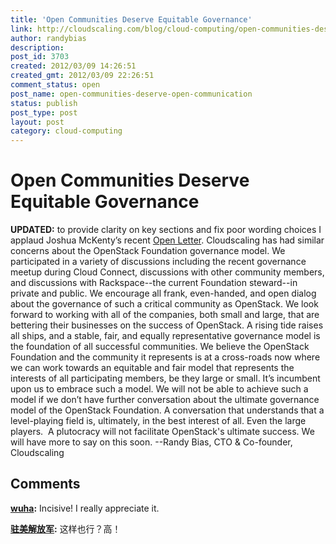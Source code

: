 ```yaml
---
title: 'Open Communities Deserve Equitable Governance'
link: http://cloudscaling.com/blog/cloud-computing/open-communities-deserve-open-communication/
author: randybias
description: 
post_id: 3703
created: 2012/03/09 14:26:51
created_gmt: 2012/03/09 22:26:51
comment_status: open
post_name: open-communities-deserve-open-communication
status: publish
post_type: post
layout: post
category: cloud-computing
---
```


# Open Communities Deserve Equitable Governance

**UPDATED:** to provide clarity on key sections and fix poor wording choices I applaud Joshua McKenty’s recent [Open Letter](http://www.pistoncloud.com/blog/). Cloudscaling has had similar concerns about the OpenStack Foundation governance model. We participated in a variety of discussions including the recent governance meetup during Cloud Connect, discussions with other community members, and discussions with Rackspace--the current Foundation steward--in private and public. We encourage all frank, even-handed, and open dialog about the governance of such a critical community as OpenStack. We look forward to working with all of the companies, both small and large, that are bettering their businesses on the success of OpenStack. A rising tide raises all ships, and a stable, fair, and equally representative governance model is the foundation of all successful communities. We believe the OpenStack Foundation and the community it represents is at a cross-roads now where we can work towards an equitable and fair model that represents the interests of all participating members, be they large or small. It’s incumbent upon us to embrace such a model. We will not be able to achieve such a model if we don’t have further conversation about the ultimate governance model of the OpenStack Foundation. A conversation that understands that a level-playing field is, ultimately, in the best interest of all. Even the large players.  A plutocracy will not facilitate OpenStack's ultimate success. We will have more to say on this soon. \--Randy Bias, CTO & Co-founder, Cloudscaling

## Comments

**[wuha](#834 "2012-03-21 02:32:50"):** Incisive! I really appreciate it.

**[驻美解放军](#835 "2012-03-21 03:41:30"):** 这样也行？高！

